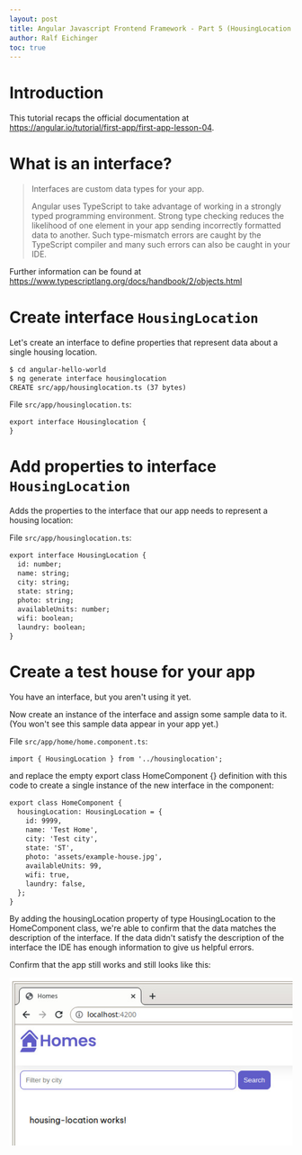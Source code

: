 ```yaml
---
layout: post
title: Angular Javascript Frontend Framework - Part 5 (HousingLocation Interface)
author: Ralf Eichinger
toc: true
---
```



# Introduction

This tutorial recaps the official documentation at <https://angular.io/tutorial/first-app/first-app-lesson-04>.

# What is an interface?

> Interfaces are custom data types for your app.
>
> Angular uses TypeScript to take advantage of working in a strongly typed programming environment. Strong type checking reduces the likelihood of one element in your app sending incorrectly formatted data to another. Such type-mismatch errors are caught by the TypeScript compiler and many such errors can also be caught in your IDE.

Further information can be found at <https://www.typescriptlang.org/docs/handbook/2/objects.html>

# Create interface `HousingLocation`

Let's create an interface to define properties that represent data about a single housing location.

```
$ cd angular-hello-world
$ ng generate interface housinglocation
CREATE src/app/housinglocation.ts (37 bytes)
```

File `src/app/housinglocation.ts`:

```
export interface Housinglocation {
}
```

# Add properties to interface `HousingLocation`

Adds the properties to the interface that our app needs to represent a housing location:

File `src/app/housinglocation.ts`:

```
export interface HousingLocation {
  id: number;
  name: string;
  city: string;
  state: string;
  photo: string;
  availableUnits: number;
  wifi: boolean;
  laundry: boolean;
}
```

# Create a test house for your app

You have an interface, but you aren't using it yet.

Now create an instance of the interface and assign some sample data to it. (You won't see this sample data appear in your app yet.)

File `src/app/home/home.component.ts`:

```
import { HousingLocation } from '../housinglocation';
```

and replace the empty export class HomeComponent {} definition with this code to create a single instance of the new interface in the component:
 
```
export class HomeComponent {
  housingLocation: HousingLocation = {
    id: 9999,
    name: 'Test Home',
    city: 'Test city',
    state: 'ST',
    photo: 'assets/example-house.jpg',
    availableUnits: 99,
    wifi: true,
    laundry: false,
  };
}
```

By adding the housingLocation property of type HousingLocation to the HomeComponent class, we're able to confirm that the data matches the description of the interface. If the data didn't satisfy the description of the interface the IDE has enough information to give us helpful errors.

Confirm that the app still works and still looks like this:

![Homes housing location draft](/assets/topics/development/javascript/angular-homes-03.jpg)